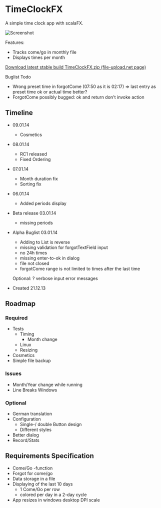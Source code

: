 # TimeClockFX

A simple time clock app with scalaFX.

![Screenshot](https://github.com/snhub/TimeClockFX/blob/master/screenshot.png)

Features:
- Tracks come/go in monthly file
- Displays times per month

[Download latest stable build TimeClockFX.zip (file-upload.net page)](http://www.file-upload.net/download-8497539/TimeClockFX.zip.html)

Buglist Todo
- Wrong preset time in forgotCome (07:50 as it is 02:17) => last entry as preset time ok or actual time better?
- ForgotCome possibly bugged: ok and return don't invoke action

## Timeline
- 09.01.14
	- Cosmetics
	
- 08.01.14
	- RC1 released
	- Fixed Ordering

- 07.01.14
	- Month duration fix
	- Sorting fix

- 06.01.14 
	- Added periods display

- Beta release 03.01.14
	- missing periods
	
- Alpha Buglist 03.01.14
  - Adding to List is reverse
  - missing validation for forgotTextField input
  - no 24h times
  - missing enter-to-ok in dialog
  - file not closed
  - forgotCome range is not limited to times after the last time
  
  Optional:
  ? verbose input error messages
  
- Created 21.12.13

## Roadmap
### Required
- Tests
	- Timing
	  - Month change
  - Linux
  - Resizing
- Cosmetics
- Simple file backup

### Issues
- Month/Year change while running
- Line Breaks Windows

### Optional
- German translation
- Configuration
	- Single-/ double Button design
	- Different styles
- Better dialog
- Record/Stats

## Requirements Specification

- Come/Go -function
- Forgot for come/go
- Data storage in a file
- Displaying of the last 10 days
  - 1 Come/Go per row
  - colored per day in a 2-day cycle
- App resizes in windows desktop DPI scale
